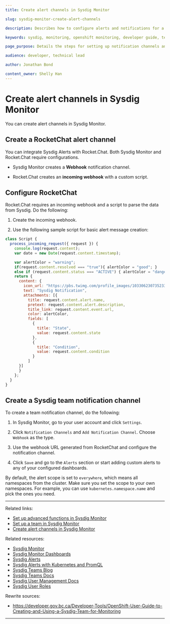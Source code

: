 ```yaml
---
title: Create alert channels in Sysdig Monitor

slug: sysdig-monitor-create-alert-channels

description: Describes how to configure alerts and notifications for a team in Sysdig Monitor.

keywords: sysdig, monitoring, openshift monitoring, developer guide, team guide, team, configure, alerts, notifications

page_purpose: Details the steps for setting up notification channels and configuring them in Sysdig Monitor and RocketChat.

audience: developer, technical lead

author: Jonathan Bond

content_owner: Shelly Han
---
```


# Create alert channels in Sysdig Monitor<a name="create-alert-channels"></a>
You can create alert channels in Sysdig Monitor.

## Create a RocketChat alert channel
You can integrate Sysdig Alerts with Rocket.Chat. Both Sysdig Monitor and Rocket.Chat require configurations.
- Sysdig Monitor creates a **Webhook** notification channel.

- Rocket.Chat creates an **incoming webhook** with a custom script.

## Configure RocketChat
Rocket.Chat requires an incoming webhook and a script to parse the data from Sysdig. Do the following:
1. Create the incoming webhook.

2. Use the following sample script for basic alert message creation:
```js
class Script {
  process_incoming_request({ request }) {
    console.log(request.content);
    var date = new Date(request.content.timestamp);

    var alertColor = "warning";
    if(request.content.resolved === "true"){ alertColor = "good"; }
    else if (request.content.status === "ACTIVE") { alertColor = "danger"; }
    return {
      content: {
        icon_url: "https://pbs.twimg.com/profile_images/1033062307352338432/AAPSOLRs_400x400.jpg",
        text: "Sysdig Notification",
        attachments: [{
          title: request.content.alert.name,
          pretext: request.content.alert.description,
          title_link: request.content.event.url,
          color: alertColor,
          fields: [
            {
              title: "State",
              value: request.content.state
            },
            {
              title: "Condition",
              value: request.content.condition
            }
          ]
      }]
      }
    };
  }
}
```

## Create a Sysdig team notification channel
To create a team notification channel, do the following:
1. In Sysdig Monitor, go to your user account and click `Settings`.

1. Click `Notification Channels` and `Add Notification Channel`. Choose `Webhook` as the type.

1. Use the webhook URL generated from RocketChat and configure the notification channel.

1. Click `Save` and go to the `Alerts` section or start adding custom alerts to any of your configured dashboards.

By default, the alert scope is set to `everywhere`, which means all namespaces from the cluster. Make sure you set the scope to your own namespaces. For example, you can use `kubernetes.namespace.name` and pick the ones you need.

---
Related links:
- [Set up advanced functions in Sysdig Monitor](./set-up-advanced-functions-sysdig-monitor.md)
- [Set up a team in Sysdig Monitor](./setup-team-sysdig-monitor.md)
- [Create alert channels in Sysdig Monitor](create-alert-channels-sysdig-monitor.md)

Related resources:
- [Sysdig Monitor](https://docs.sysdig.com/en/sysdig-monitor.html)
- [Sysdig Monitor Dashboards](https://docs.sysdig.com/en/dashboards.html)
- [Sysdig Alerts](https://docs.sysdig.com/en/alerts.html)
- [Sysdig Alerts with Kubernetes and PromQL](https://sysdig.com/blog/alerting-kubernetes/)
- [Sysdig Teams Blog](https://sysdig.com/blog/introducing-sysdig-teams/)
- [Sysdig Teams Docs ](https://docs.sysdig.com/en/grouping,-scoping,-and-segmenting-metrics.html#al_UUID-c54169b7-c8f5-4990-6b63-dd2e25b96cce_UUID-3dc7a7aa-2549-23a2-94e2-cee57bdd538f)
- [Sysdig User Management Docs](https://docs.sysdig.com/en/manage-teams-and-roles.html)
- [Sysdig User Roles](https://docs.sysdig.com/en/user-and-team-administration.html)

Rewrite sources:
* https://developer.gov.bc.ca/Developer-Tools/OpenShift-User-Guide-to-Creating-and-Using-a-Sysdig-Team-for-Monitoring

---

